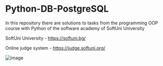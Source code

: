 # Python-DB-PostgreSQL
In this repository there are solutions to tasks from the programming OOP course with Python of the software academy of SoftUni University

SoftUni University - https://softuni.bg/

Online judge system - https://judge.softuni.org/

![image](https://github.com/AlexanderBedrosyan/Python-DB-PostgreSQL/assets/126572116/0cfe22e5-5fa0-4078-865b-65348b92b081)
